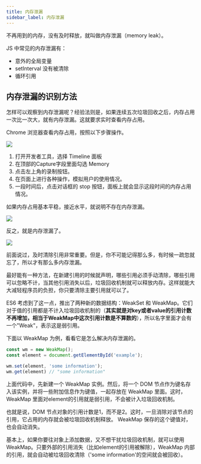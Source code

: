 ```yaml
---
title: 内存泄漏
sidebar_label: 内存泄漏
---
```


不再用到的内存，没有及时释放，就叫做内存泄漏（memory leak）。

JS 中常见的内存泄漏有：

- 意外的全局变量
- setInterval 没有被清除
- 循环引用

## 内存泄漏的识别方法

怎样可以观察到内存泄漏呢？经验法则是，如果连续五次垃圾回收之后，内存占用一次比一次大，就有内存泄漏。这就要求实时查看内存占用。

Chrome 浏览器查看内存占用，按照以下步骤操作。

<img src='https://cosmos-x.oss-cn-hangzhou.aliyuncs.com/EhyK50.jpg'/>

1. 打开开发者工具，选择 Timeline 面板
2. 在顶部的Capture字段里面勾选 Memory
3. 点击左上角的录制按钮。
4. 在页面上进行各种操作，模拟用户的使用情况。
5. 一段时间后，点击对话框的 stop 按钮，面板上就会显示这段时间的内存占用情况。

如果内存占用基本平稳，接近水平，就说明不存在内存泄漏。

<img src='https://cosmos-x.oss-cn-hangzhou.aliyuncs.com/CV36w8.jpg'/>

反之，就是内存泄漏了。

<img src='https://cosmos-x.oss-cn-hangzhou.aliyuncs.com/ToRLx2.jpg'/>

前面说过，及时清除引用非常重要。但是，你不可能记得那么多，有时候一疏忽就忘了，所以才有那么多内存泄漏。

最好能有一种方法，在新建引用的时候就声明，哪些引用必须手动清除，哪些引用可以忽略不计，当其他引用消失以后，垃圾回收机制就可以释放内存。这样就能大大减轻程序员的负担，你只要清除主要引用就可以了。

ES6 考虑到了这一点，推出了两种新的数据结构：WeakSet 和 WeakMap。它们对于值的引用都是不计入垃圾回收机制的（**其实就是对key或者value的引用计数不再增加，相当于WeakMap中这次引用计数是不算数的**），所以名字里面才会有一个"Weak"，表示这是弱引用。

下面以 WeakMap 为例，看看它是怎么解决内存泄漏的。

```js
const wm = new WeakMap();
const element = document.getElementById('example');

wm.set(element, 'some information');
wm.get(element) // "some information"
```

上面代码中，先新建一个 WeakMap 实例。然后，将一个 DOM 节点作为键名存入该实例，并将一些附加信息作为键值，一起存放在 WeakMap 里面。这时，WeakMap 里面对element的引用就是弱引用，不会被计入垃圾回收机制。

也就是说，DOM 节点对象的引用计数是1，而不是2。这时，一旦消除对该节点的引用，它占用的内存就会被垃圾回收机制释放。 WeakMap 保存的这个键值对，也会自动消失。

基本上，如果你要往对象上添加数据，又不想干扰垃圾回收机制，就可以使用 WeakMap。只要外部的引用消失（比如element的引用被解除），WeakMap 内部的引用，就会自动被垃圾回收清除（'some information'的空间就会被回收）。
